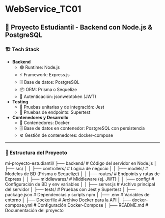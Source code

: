 # WebService_TC01

## 🚀 Proyecto Estudiantil - Backend con Node.js & PostgreSQL

### 🏗 Tech Stack
- **Backend**
  - 🟢 Runtime: Node.js
  - ⚡ Framework: Express.js
  - 🗄 Base de datos: PostgreSQL
  - 📦 ORM: Prisma o Sequelize
  - 🔑 Autenticación: jsonwebtoken (JWT)
- **Testing**
  - 🧪 Pruebas unitarias y de integración: Jest
  - 📡 Pruebas de endpoints: Supertest
- **Contenedores y Desarrollo**
  - 🐳 Contenedores: Docker
  - 🗄 Base de datos en contenedor: PostgreSQL con persistencia
  - ⚙️ Gestión de contenedores: docker-compose

---

### 📂 Estructura del Proyecto
mi-proyecto-estudiantil/ ├── backend/ # Código del servidor en Node.js │ ├── src/ │ │ ├── controllers/ # Lógica de negocio │ │ ├── models/ # Modelos de BD (Prisma o Sequelize) │ │ ├── routes/ # Endpoints y rutas de Express │ │ ├── middlewares/ # Middleware (ej. JWT) │ │ ├── config/ # Configuración de BD y env variables │ │ ├── server.js # Archivo principal del servidor │ ├── tests/ # Pruebas con Jest y Supertest │ ├── package.json # Dependencias y scripts npm │ ├── .env # Variables de entorno │ ├── Dockerfile # Archivo Docker para la API │ ├── docker-compose.yml # Configuración Docker-Compose │ ├── README.md # Documentación del proyecto
